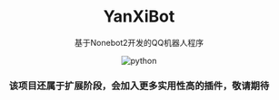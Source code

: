 <h1 align="center">YanXiBot</h1>
<p align="center">基于Nonebot2开发的QQ机器人程序</p>

<div align="center">
<img src="https://img.shields.io/badge/python-3.8+-blue" alt="python"><br />
</div>

<h3 align="center">该项目还属于扩展阶段，会加入更多实用性高的插件，敬请期待</h3>


